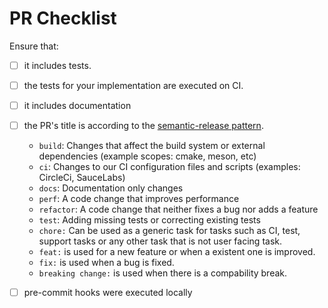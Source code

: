 <!-- Describe what this PR aims to resolve. E.g. This PR aims to ...  -->

<!-- Which issue this PR aims to resolve or fix. E.g. This PR resolves #... -->

# PR Checklist

Ensure that:

- [ ] it includes tests.
- [ ] the tests for your implementation are executed on CI.
- [ ] it includes documentation
- [ ] the PR's title is according to the [semantic-release pattern][semantic-release-message].
  - `build`: Changes that affect the build system or external dependencies (example scopes: cmake, meson, etc)
  - `ci`: Changes to our CI configuration files and scripts (examples: CircleCi, SauceLabs)
  - `docs`: Documentation only changes
  - `perf`: A code change that improves performance
  - `refactor`: A code change that neither fixes a bug nor adds a feature
  - `test`: Adding missing tests or correcting existing tests
  - `chore:` Can be used as a generic task for tasks such as CI, test, support tasks or any other task that is not user facing task.
  - `feat:` is used for a new feature or when a existent one is improved.
  - `fix:` is used when a bug is fixed.
  - `breaking change:` is used when there is a compability break.
- [ ] pre-commit hooks were executed locally


<!-- Add any other extra information that would help to understad the changes proposed by the PR -->


[semantic-release-message]: https://github.com/semantic-release/semantic-release/blob/master/README.md#commit-message-format "Semantic Release Commit Message Format"
